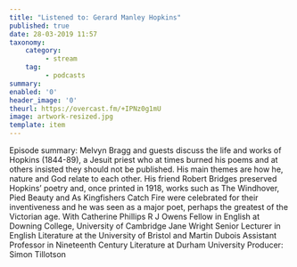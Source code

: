 ```yaml
---
title: "Listened to: Gerard Manley Hopkins"
published: true
date: 28-03-2019 11:57
taxonomy:
    category:
         - stream
    tag:
         - podcasts
summary:
enabled: '0'
header_image: '0'
theurl: https://overcast.fm/+IPNz0g1mU
image: artwork-resized.jpg
template: item
---
```

 
Episode summary: Melvyn Bragg and guests discuss the life and works of Hopkins (1844-89), a Jesuit priest who at times burned his poems and at others insisted they should not be published. His main themes are how he, nature and God relate to each other. His friend Robert Bridges preserved Hopkins’ poetry and, once printed in 1918, works such as The Windhover, Pied Beauty and As Kingfishers Catch Fire were celebrated for their inventiveness and he was seen as a major poet, perhaps the greatest of the Victorian age. With Catherine Phillips R J Owens Fellow in English at Downing College, University of Cambridge Jane Wright Senior Lecturer in English Literature at the University of Bristol and Martin Dubois Assistant Professor in Nineteenth Century Literature at Durham University Producer: Simon Tillotson
